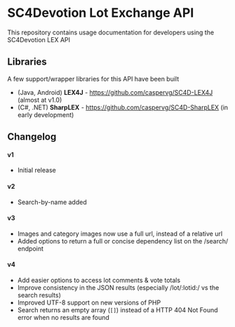SC4Devotion Lot Exchange API
===================

This repository contains usage documentation for developers using the SC4Devotion LEX API

## Libraries
A few support/wrapper libraries for this API have been built
* (Java, Android) **LEX4J** - https://github.com/caspervg/SC4D-LEX4J (almost at v1.0)
* (C#, .NET) **SharpLEX** - https://github.com/caspervg/SC4D-SharpLEX (in early development)

## Changelog

#### v1
* Initial release

#### v2
* Search-by-name added

#### v3
* Images and category images now use a full url, instead of a relative url
* Added options to return a full or concise dependency list on the /search/ endpoint

#### v4
* Add easier options to access lot comments & vote totals
* Improve consistency in the JSON results (especially /lot/:lotid:/ vs the search results)
* Improved UTF-8 support on new versions of PHP
* Search returns an empty array (```[]```) instead of a HTTP 404 Not Found error when no results are found
